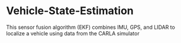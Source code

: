 # Vehicle-State-Estimation
This sensor fusion algorithm (EKF) combines IMU, GPS, and LIDAR to localize a vehicle using data from the CARLA simulator
